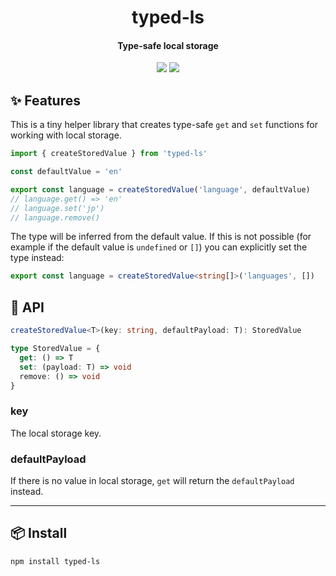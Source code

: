 <h1 align="center">
  typed-ls
</h1>
<h4 align="center">
    Type-safe local storage
</h4>

<div align="center">
  <img src="https://badgen.net/npm/v/typed-ls?icon=npm" />
  <img src="https://badgen.net/bundlephobia/minzip/typed-ls" />
</div>

## :sparkles: Features

This is a tiny helper library that creates type-safe `get` and `set` functions for working with local storage.

```ts
import { createStoredValue } from 'typed-ls'

const defaultValue = 'en'

export const language = createStoredValue('language', defaultValue)
// language.get() => 'en'
// language.set('jp')
// language.remove()
```

The type will be inferred from the default value. If this is not possible (for example if the default value is `undefined` or `[]`) you can explicitly set the type instead:

```ts
export const language = createStoredValue<string[]>('languages', [])
```

## :newspaper: API

```ts
createStoredValue<T>(key: string, defaultPayload: T): StoredValue
```

```ts
type StoredValue = {
  get: () => T
  set: (payload: T) => void
  remove: () => void
}
```

### key

The local storage key.

### defaultPayload

If there is no value in local storage, `get` will return the `defaultPayload` instead.

---

## :package: Install

```sh
npm install typed-ls
```
